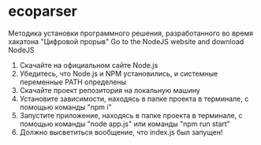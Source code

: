 # ecoparser
Методика установки программного решения, разработанного во время хакатона "Цифровой прорыв"
Go to the NodeJS website and download NodeJS
1. Скачайте на официальном сайте Node.js
2. Убедитесь, что Node.js и NPM установились, и системные переменные PATH определены
3. Скачайте проект репозитория на локальную машину
4. Установите зависимости, находясь в папке проекта в терминале, с помощью команды "npm i"
5. Запустите приложение, находясь в папке проекта в терминале, с помощью команды "node app.js" или команды "npm run start"
6. Должно высветиться вообщение, что index.js был запущен!
